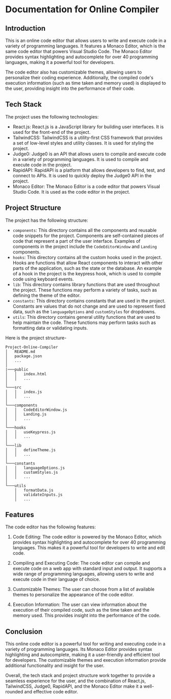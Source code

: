 # Documentation for Online Compiler

## Introduction

This is an online code editor that allows users to write and execute code in a variety of programming languages. It features a Monaco Editor, which is the same code editor that powers Visual Studio Code. The Monaco Editor provides syntax highlighting and autocomplete for over 40 programming languages, making it a powerful tool for developers.

The code editor also has customizable themes, allowing users to personalize their coding experience. Additionally, the compiled code's execution information (such as time taken and memory used) is displayed to the user, providing insight into the performance of their code.

## Tech Stack

The project uses the following technologies:

- React.js: React.js is a JavaScript library for building user interfaces. It is used for the front-end of the project.
- TailwindCSS: TailwindCSS is a utility-first CSS framework that provides a set of low-level styles and utility classes. It is used for styling the project.
- Judge0: Judge0 is an API that allows users to compile and execute code in a variety of programming languages. It is used to compile and execute code in the project.
- RapidAPI: RapidAPI is a platform that allows developers to find, test, and connect to APIs. It is used to quickly deploy the Judge0 API in the project.
- Monaco Editor: The Monaco Editor is a code editor that powers Visual Studio Code. It is used as the code editor in the project.

## Project Structure

The project has the following structure:

- `components`: This directory contains all the components and reusable code snippets for the project. Components are self-contained pieces of code that represent a part of the user interface. Examples of components in the project include the `CodeEditorWindow` and `Landing` components.
- `hooks`: This directory contains all the custom hooks used in the project. Hooks are functions that allow React components to interact with other parts of the application, such as the state or the database. An example of a hook in the project is the keypress hook, which is used to compile code using keyboard events.
- `lib`: This directory contains library functions that are used throughout the project. These functions may perform a variety of tasks, such as defining the theme of the editor.
- `constants`: This directory contains constants that are used in the project. Constants are values that do not change and are used to represent fixed data, such as the `languageOptions` and `customStyles` for dropdowns.
- `utils`: This directory contains general utility functions that are used to help maintain the code. These functions may perform tasks such as formatting data or validating inputs.

Here is the project structure-

```text
Project-Online-Compiler
│   README.md
│   package.json
│   ...
│
|───public
│   │   index.html
│   │   ...
│
└───src
│   │   index.js
│   │   ...
│
└───components
│   │   CodeEditorWindow.js
│   │   Landing.js
│   │   ...
│
└───hooks
│   │   useKeypress.js
│   │   ...
│
└───lib
│   │   defineTheme.js
│   │   ...
│
└───constants
│   │   languageOptions.js
│   │   customStyles.js
│   │   ...
│
└───utils
    │   formatData.js
    │   validateInputs.js
    │   ...
```

## Features

The code editor has the following features:

1. Code Editing: The code editor is powered by the Monaco Editor, which provides syntax highlighting and autocomplete for over 40 programming languages. This makes it a powerful tool for developers to write and edit code.

2. Compiling and Executing Code: The code editor can compile and execute code on a web app with standard input and output. It supports a wide range of programming languages, allowing users to write and execute code in their language of choice.

3. Customizable Themes: The user can choose from a list of available themes to personalize the appearance of the code editor.

4. Execution Information: The user can view information about the execution of their compiled code, such as the time taken and the memory used. This provides insight into the performance of the code.

## Conclusion

This online code editor is a powerful tool for writing and executing code in a variety of programming languages. Its Monaco Editor provides syntax highlighting and autocomplete, making it a user-friendly and efficient tool for developers. The customizable themes and execution information provide additional functionality and insight for the user.

Overall, the tech stack and project structure work together to provide a seamless experience for the user, and the combination of React.js, TailwindCSS, Judge0, RapidAPI, and the Monaco Editor make it a well-rounded and effective code editor.
